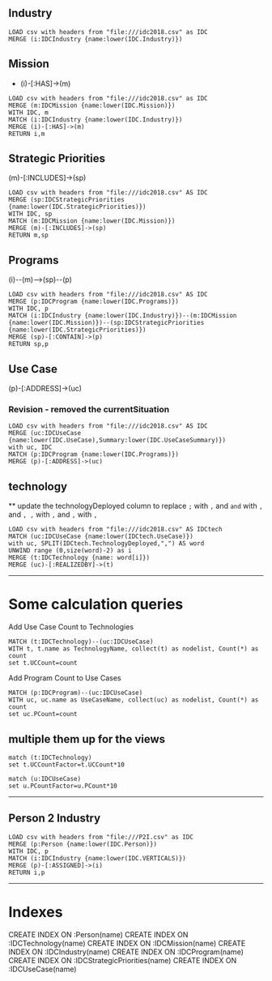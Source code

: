 
## Industry
~~~~
LOAD csv with headers from "file:///idc2018.csv" as IDC
MERGE (i:IDCIndustry {name:lower(IDC.Industry)})
~~~~

## Mission

- (i)-[:HAS]->(m)

~~~~
LOAD csv with headers from "file:///idc2018.csv" as IDC
MERGE (m:IDCMission {name:lower(IDC.Mission)})
WITH IDC, m
MATCH (i:IDCIndustry {name:lower(IDC.Industry)})
MERGE (i)-[:HAS]->(m)
RETURN i,m
~~~~

## Strategic Priorities

(m)-[:INCLUDES]->(sp)

~~~
LOAD csv with headers from "file:///idc2018.csv" AS IDC
MERGE (sp:IDCStrategicPriorities {name:lower(IDC.StrategicPriorities)})
WITH IDC, sp
MATCH (m:IDCMission {name:lower(IDC.Mission)})
MERGE (m)-[:INCLUDES]->(sp)
RETURN m,sp
~~~

## Programs

(i)--(m)-->(sp)--(p)


~~~
LOAD csv with headers from "file:///idc2018.csv" AS IDC
MERGE (p:IDCProgram {name:lower(IDC.Programs)})
WITH IDC, p
MATCH (i:IDCIndustry {name:lower(IDC.Industry)})--(m:IDCMission {name:lower(IDC.Mission)})--(sp:IDCStrategicPriorities {name:lower(IDC.StrategicPriorities)})
MERGE (sp)-[:CONTAIN]->(p)
RETURN sp,p
~~~


## Use Case

(p)-[:ADDRESS]->(uc)


### Revision - removed the currentSituation

~~~
LOAD csv with headers from "file:///idc2018.csv" AS IDC
MERGE (uc:IDCUseCase {name:lower(IDC.UseCase),Summary:lower(IDC.UseCaseSummary)})
with uc, IDC
MATCH (p:IDCProgram {name:lower(IDC.Programs)})
MERGE (p)-[:ADDRESS]->(uc)
~~~


##  technology


** update the technologyDeployed column to replace `;` with `,` and `and` with `,` and `, ,` with `,` and ` , ` with `,`
~~~
LOAD csv with headers from "file:///idc2018.csv" AS IDCtech
MATCH (uc:IDCUseCase {name:lower(IDCtech.UseCase)})
with uc, SPLIT(IDCtech.TechnologyDeployed,",") AS word
UNWIND range (0,size(word)-2) as i 
MERGE (t:IDCTechnology {name: word[i]}) 
MERGE (uc)-[:REALIZEDBY]->(t)
~~~


---

# Some calculation queries

Add Use Case Count to Technologies
~~~
MATCH (t:IDCTechnology)--(uc:IDCUseCase)
WITH t, t.name as TechnologyName, collect(t) as nodelist, Count(*) as count
set t.UCCount=count
~~~


Add Program Count to Use Cases
~~~
MATCH (p:IDCProgram)--(uc:IDCUseCase)
WITH uc, uc.name as UseCaseName, collect(uc) as nodelist, Count(*) as count
set uc.PCount=count
~~~


## multiple them up for the views

~~~
match (t:IDCTechnology)
set t.UCCountFactor=t.UCCount*10
~~~

~~~
match (u:IDCUseCase)
set u.PCountFactor=u.PCount*10
~~~

---
## Person 2 Industry

~~~
LOAD csv with headers from "file:///P2I.csv" as IDC
MERGE (p:Person {name:lower(IDC.Person)})
WITH IDC, p
MATCH (i:IDCIndustry {name:lower(IDC.VERTICALS)})
MERGE (p)-[:ASSIGNED]->(i)
RETURN i,p
~~~


---
# Indexes

CREATE INDEX ON :Person(name)
CREATE INDEX ON :IDCTechnology(name)
CREATE INDEX ON :IDCMission(name)
CREATE INDEX ON :IDCIndustry(name)
CREATE INDEX ON :IDCProgram(name)
CREATE INDEX ON :IDCStrategicPriorities(name)
CREATE INDEX ON :IDCUseCase(name)





